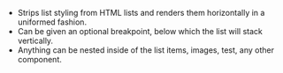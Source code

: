 * Strips list styling from HTML lists and renders them horizontally in a uniformed fashion.
* Can be given an optional breakpoint, below which the list will stack vertically.
* Anything can be nested inside of the list items, images, test, any other component.
